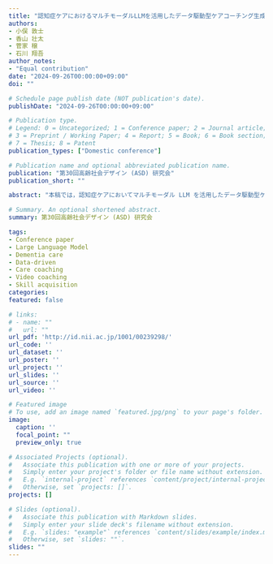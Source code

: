 ```yaml
---
title: "認知症ケアにおけるマルチモーダルLLMを活用したデータ駆動型ケアコーチング生成の検討"
authors:
- 小俣 敦士
- 香山 壮太
- 菅家 穣
- 石川 翔吾
author_notes:
- "Equal contribution"
date: "2024-09-26T00:00:00+09:00"
doi: ""

# Schedule page publish date (NOT publication's date).
publishDate: "2024-09-26T00:00:00+09:00"

# Publication type.
# Legend: 0 = Uncategorized; 1 = Conference paper; 2 = Journal article;
# 3 = Preprint / Working Paper; 4 = Report; 5 = Book; 6 = Book section;
# 7 = Thesis; 8 = Patent
publication_types: ["Domestic conference"]

# Publication name and optional abbreviated publication name.
publication: "第30回高齢社会デザイン (ASD) 研究会"
publication_short: ""

abstract: "本稿では，認知症ケアにおいてマルチモーダル LLM を活用したデータ駆動型ケアコーチング生成の手法について検討する．認知症ケアの質の向上には，経験豊富な介護者による指導が不可欠であるが，指導機会が限られていることが課題である．近年，大規模言語モデル（LLM）が注目されており，これをケアコーチングに応用することで，より効率的かつ効果的な学習支援環境を構築することを目指している．本研究では，認知症ケアの実践データをマルチモーダル LLM の入力として与えてケアコーチングを生成する枠組みを提案する．実際のケア実践ビデオに対して，マルチモーダル LLM によるコーチング生成を行い，従来の人によるコーチングと比較を行った．その結果，マルチモーダル LLM によるデータ駆動型のアプローチが認知症ケアスキルの学習において有用であることが示された．"

# Summary. An optional shortened abstract.
summary: 第30回高齢社会デザイン (ASD) 研究会

tags:
- Conference paper
- Large Language Model
- Dementia care
- Data-driven
- Care coaching
- Video coaching
- Skill acquisition
categories: 
featured: false

# links:
# - name: ""
#   url: ""
url_pdf: 'http://id.nii.ac.jp/1001/00239298/'
url_code: ''
url_dataset: ''
url_poster: ''
url_project: ''
url_slides: ''
url_source: ''
url_video: ''

# Featured image
# To use, add an image named `featured.jpg/png` to your page's folder. 
image:
  caption: ''
  focal_point: ""
  preview_only: true

# Associated Projects (optional).
#   Associate this publication with one or more of your projects.
#   Simply enter your project's folder or file name without extension.
#   E.g. `internal-project` references `content/project/internal-project/index.md`.
#   Otherwise, set `projects: []`.
projects: []

# Slides (optional).
#   Associate this publication with Markdown slides.
#   Simply enter your slide deck's filename without extension.
#   E.g. `slides: "example"` references `content/slides/example/index.md`.
#   Otherwise, set `slides: ""`.
slides: ""
---
```

